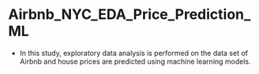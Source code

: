 # Airbnb_NYC_EDA_Price_Prediction_ML

- In this study, exploratory data analysis is performed on the data set of Airbnb and house prices are predicted using machine learning models.
